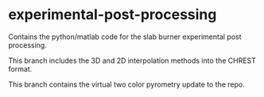 # experimental-post-processing
Contains the python/matlab code for the slab burner experimental post processing.

This branch includes the 3D and 2D interpolation methods into the CHREST format.

This branch contains the virtual two color pyrometry update to the repo.
